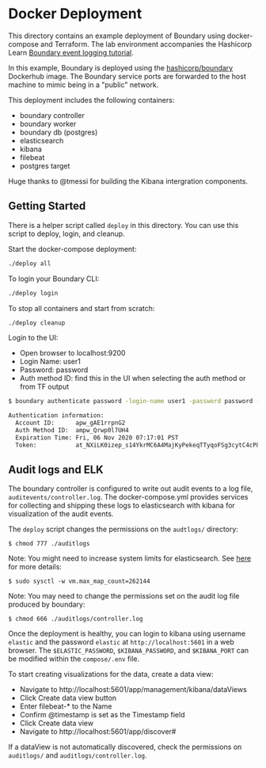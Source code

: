 # Docker Deployment

This directory contains an example deployment of Boundary using docker-compose and Terraform. The lab environment accompanies the Hashicorp Learn [Boundary event logging tutorial](https://developer.hashicorp.com/boundary/tutorials/self-managed-deployment/event-logging).

In this example, Boundary is deployed using the [hashicorp/boundary](https://hub.docker.com/r/hashicorp/boundary) Dockerhub image. The Boundary service ports are forwarded to the host machine to mimic being in a "public" network. 

This deployment includes the following containers:

- boundary controller
- boundary worker
- boundary db (postgres)
- elasticsearch
- kibana
- filebeat
- postgres target

Huge thanks to @tmessi for building the Kibana intergration components.

## Getting Started 

There is a helper script called `deploy` in this directory. You can use this
script to deploy, login, and cleanup.

Start the docker-compose deployment:

```bash
./deploy all
```

To login your Boundary CLI:

```bash
./deploy login
```

To stop all containers and start from scratch:

```bash
./deploy cleanup
```

Login to the UI:
  - Open browser to localhost:9200
  - Login Name: user1
  - Password: password
  - Auth method ID: find this in the UI when selecting the auth method or from TF output

```bash
$ boundary authenticate password -login-name user1 -password password -auth-method-id <get_id_from_console_or_tf>

Authentication information:
  Account ID:      apw_gAE1rrpnG2
  Auth Method ID:  ampw_Qrwp0l7UH4
  Expiration Time: Fri, 06 Nov 2020 07:17:01 PST
  Token:           at_NXiLK0izep_s14YkrMC6A4MajKyPekeqTTyqoFSg3cytC4cP8sssBRe5R8cXoerLkG7vmRYAY5q1Ksfew3JcxWSevNosoKarbkWABuBWPWZyQeUM1iEoFcz6uXLEyn1uVSKek7g9omERHrFs
```

## Audit logs and ELK

The boundary controller is configured to write out audit events to a log file,
`auditevents/controller.log`. The docker-compose.yml provides services for
collecting and shipping these logs to elasticsearch with kibana for
visualization of the audit events.

The `deploy` script changes the permissions on the `audtlogs/` directory:

```
$ chmod 777 ./auditlogs
```

Note: You might need to increase system limits for elasticsearch. See
[here](https://www.elastic.co/guide/en/elasticsearch/reference/current/vm-max-map-count.html)
for more details:

```
$ sudo sysctl -w vm.max_map_count=262144 
```

Note: You may need to change the permissions set on the audit log file produced
by boundary:

```
$ chmod 666 ./auditlogs/controller.log
```

Once the deployment is healthy, you can login to kibana using username `elastic`
and the password `elastic` at `http://localhost:5601` in a web browser. The
`$ELASTIC_PASSWORD`, `$KIBANA_PASSWORD`, and `$KIBANA_PORT` can be modified
within the `compose/.env` file.

To start creating visualizations for the data, create a data view:

- Navigate to http://localhost:5601/app/management/kibana/dataViews
- Click Create data view button
- Enter filebeat-* to the Name
- Confirm @timestamp is set as the Timestamp field
- Click Create data view
- Navigate to http://localhost:5601/app/discover#

If a dataView is not automatically discovered, check the permissions on
`auditlogs/` and `auditlogs/controller.log`.
